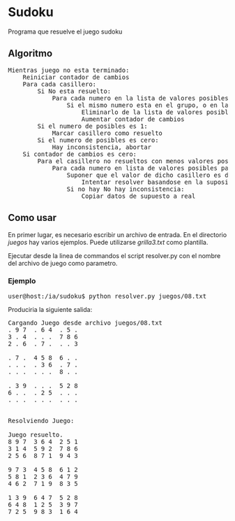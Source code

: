 <h1>Sudoku</h1>

<p>Programa que resuelve el juego sudoku</p>

<h2>Algoritmo</h2>

<pre>Mientras juego no esta terminado:
	Reiniciar contador de cambios
	Para cada casillero:
		Si No esta resuelto:
			Para cada numero en la lista de valores posibles para el casillero:
				Si el mismo numero esta en el grupo, o en la fila, o en la columna :
					Eliminarlo de la lista de valores posibles para el casillero
					Aumentar contador de cambios
		Si el numero de posibles es 1:
			Marcar casillero como resuelto
		Si el numero de posibles es cero:
			Hay inconsistencia, abortar
	Si contador de cambios es cero:
		Para el casillero no resueltos con menos valores posibles:
			Para cada numero en lista de valores posibles para dicho casillero:
				Suponer que el valor de dicho casillero es dicho numero
					Intentar resolver basandose en la suposicion
				Si no hay No hay inconsistencia:
					Copiar datos de supuesto a real
</pre>

<h2>Como usar</h2>
	<p>En primer lugar, es necesario escribir un archivo de entrada. En el directorio <em>juegos</em> hay varios ejemplos. Puede utilizarse <em>grilla3.txt</em> como plantilla.</p>
	<p>Ejecutar desde la linea de commandos el script resolver.py con el nombre del archivo de juego como parametro.</p>
	<h3>Ejemplo</h3>
	<tt>user@host:/ia/sudoku$ python resolver.py juegos/08.txt</tt>
	<p>Produciria la siguiente salida:</tt>
	
<pre>Cargando Juego desde archivo juegos/08.txt
. 9 7  . 6 4  . 5 .  
3 . 4  . . .  7 8 6  
2 . 6  . 7 .  . . 3  

. 7 .  4 5 8  6 . .  
. . .  . 3 6  . 7 .  
. . .  . . .  8 . .  

. 3 9  . . .  5 2 8  
6 . .  . 2 5  . . .  
. . .  . . .  . . .  


Resolviendo Juego:

Juego resuelto.
8 9 7  3 6 4  2 5 1  
3 1 4  5 9 2  7 8 6  
2 5 6  8 7 1  9 4 3  

9 7 3  4 5 8  6 1 2  
5 8 1  2 3 6  4 7 9  
4 6 2  7 1 9  8 3 5  

1 3 9  6 4 7  5 2 8  
6 4 8  1 2 5  3 9 7  
7 2 5  9 8 3  1 6 4  
</pre>

